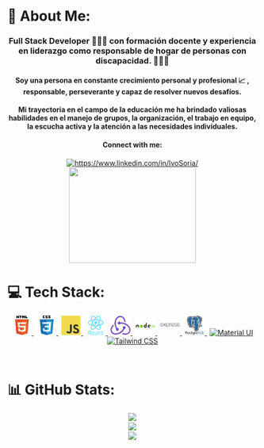 <!-- ### 
<div align="center">
<img align="center" width="900px" style="width: 100%" src="./Images/Banner.gif" alt="banner"/>
</div> -->

# 💫 About Me:
<div>
<h3 align="center"><strong>Full Stack Developer 👨🏻‍💻 con formación docente y experiencia en liderazgo como responsable de hogar de personas con discapacidad. 🧑🏻‍🏫</strong></h3>
<h4 align="center">Soy una persona en constante crecimiento personal y profesional 📈 , responsable, perseverante y capaz de resolver nuevos desafíos.</h4>
<h4 align="center">Mi trayectoria en el campo de la educación me ha brindado valiosas habilidades en el manejo de grupos, la organización, el trabajo en equipo, la escucha activa y la atención a las necesidades individuales.</h4>
</div>


<div align="center" style="margin: 13px">
<h4><strong>Connect with me:</strong></h4>
<p>

<a href="https://www.linkedin.com/in/IvoSoria/" target="blank">
<img align="center" src="https://raw.githubusercontent.com/rahuldkjain/github-profile-readme-generator/master/src/images/icons/Social/linked-in-alt.svg" alt="https://www.linkedin.com/in/IvoSoria/" height="30" width="40" />
</a>

<a href="mailto:ivansoria1995@gmail.com" target="blank">
<img align="center" src="http://www.w3.org/2000/svg" width="256" height="193" viewBox="0 0 256 193"><path fill="#4285F4" d="M58.182 192.05V93.14L27.507 65.077L0 49.504v125.091c0 9.658 7.825 17.455 17.455 17.455h40.727Z"/><path fill="#34A853" d="M197.818 192.05h40.727c9.659 0 17.455-7.826 17.455-17.455V49.505l-31.156 17.837l-27.026 25.798v98.91Z"/><path fill="#EA4335" d="m58.182 93.14l-4.174-38.647l4.174-36.989L128 69.868l69.818-52.364l4.669 34.992l-4.669 40.644L128 145.504z"/><path fill="#FBBC04" d="M197.818 17.504V93.14L256 49.504V26.231c0-21.585-24.64-33.89-41.89-20.945l-16.292 12.218Z"/><path fill="#C5221F" d="m0 49.504l26.759 20.07L58.182 93.14V17.504L41.89 5.286C24.61-7.66 0 4.646 0 26.23v23.273Z" alt= Gmail height="30" width="40" />
</a>
</p>
</div>

# 💻 Tech Stack:
<p align="center" style="margin-top: 8px"> 
<!-- html -->
<a href="https://www.w3.org/html/" target="_blank" style="margin: 3px"> <img src="https://raw.githubusercontent.com/devicons/devicon/master/icons/html5/html5-original-wordmark.svg" alt="html5" width="40" height="40"/> </a> 
<!-- css -->
<a href="https://www.w3schools.com/css/" target="_blank" style="margin: 3px"> <img src="https://raw.githubusercontent.com/devicons/devicon/master/icons/css3/css3-original-wordmark.svg" alt="css3" width="40" height="40"/> </a> 
<!-- js -->
<a href="https://developer.mozilla.org/en-US/docs/Web/JavaScript" target="_blank" style="margin: 3px"> <img src="https://raw.githubusercontent.com/devicons/devicon/master/icons/javascript/javascript-original.svg" alt="javascript" width="40" height="40"/> </a>  
<!-- react -->
<a href="https://reactjs.org/" target="_blank" style="margin: 3px"> <img src="https://raw.githubusercontent.com/devicons/devicon/master/icons/react/react-original-wordmark.svg" alt="react" width="40" height="40"/> </a> 
<!-- redux -->
<a href="https://redux.js.org" target="_blank" style="margin: 3px"> <img src="https://raw.githubusercontent.com/devicons/devicon/master/icons/redux/redux-original.svg" alt="redux" width="40" height="40"/> </a> 
<!-- nodejs -->
<a href="https://nodejs.org" target="_blank" style="margin: 3px"> <img src="https://raw.githubusercontent.com/devicons/devicon/master/icons/nodejs/nodejs-original-wordmark.svg" alt="nodejs" width="40" height="40"/> </a> 
<!-- express -->
<a href="https://expressjs.com" target="_blank" style="margin: 3px"> <img src="https://raw.githubusercontent.com/devicons/devicon/master/icons/express/express-original-wordmark.svg" alt="express" width="40" height="40"/> </a> 
<!-- postressql -->
<a href="https://www.postgresql.org" target="_blank" style="margin: 3px"> <img src="https://raw.githubusercontent.com/devicons/devicon/master/icons/postgresql/postgresql-original-wordmark.svg" alt="postgresql" width="40" height="40"/> </a> 
<!-- materialUI -->
<a href="https://mui.com/" target="_blank" style="margin: 3px"><img src="https://profilinator.rishav.dev/skills-assets/mui.png" alt="Material UI" width="40" height="40" /></a> 
<!-- Tailwind --> 
<a href="https://www.tailwindcss.com/" target="_blank" style="margin: 3px"><img src="https://profilinator.rishav.dev/skills-assets/tailwindcss.svg" alt="Tailwind CSS" width="40" height="40" /></a> 
</p>
<!-- 
<h4 align="center"><strong>And also learning:</strong> React Native - Angular - Python</h4> -->

<br/> 


# 📊 GitHub Stats:
<div align="center">

![](https://github-readme-stats.vercel.app/api?username=IvoSoria&theme=algolia&hide_border=false&include_all_commits=false&count_private=false)<br/>
![](https://github-readme-streak-stats.herokuapp.com/?user=IvoSoria&theme=algolia&hide_border=false)<br/>
![](https://github-readme-stats.vercel.app/api/top-langs/?username=IvoSoria&theme=algolia&hide_border=false&include_all_commits=false&count_private=false&layout=compact)

</div>

<!--VISITAS DE USUARIOS ---
[![](https://visitcount.itsvg.in/api?id=IvoSoria&icon=0&color=1)](https://visitcount.itsvg.in) -->